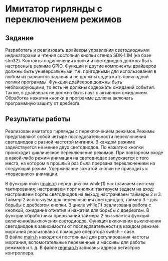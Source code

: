 # Имитатор гирлянды с переключением режимов <br> 

## Задание

Разработать и реализовать драйверы управления светодиодными индикаторами и чтения состояния кнопки стенда SDK-1.1М (на базе stm32). Контакты подключения кнопки и светодиодов должны быть настроены в режиме GPIO. Функции и другие компоненты драйверов должны быть универсальными, т.е. пригодными для использования в любом из вариантов задания и не должны содержать прикладной логики программы. Функции драйверов должны быть неблокирующими, то есть не должны содержать ожиданий события. Также, в драйверах не должно быть пауз с активным ожиданием. Обработка нажатия кнопки в программе должна включать программную защиту от дребезга. 


## Результаты работы

Реализован имитатор гирлянды с переключением режимов.Режимы представляют собой четыре последовательности переключения светодиодов с разной частотой мигания. В каждом режиме задействуется не менее двух светодиодов. По нажатию кнопки происходит циклическое переключение режимов. При повторном входе в какой-либо режим анимация на светодиодах запускается с того места, на котором в прошлый раз была прервана переключением на следующий режим. Удерживание зажатой кнопки не приводить к «повисанию» анимации.

В функции main ([main.c](Shi-Mari/SDK-1.1-_I/main.c)) перед циклом while(1) настраиваем систему тактирования; настраиваем порт кнопки: тактируем задаем на вход; настраиваем порты светодиодов на выход; настраиваем таймеры 2 и 3. 
Таймер 2 используем для переключения светодиодов, таймер 3 – для борьбы с дребезгом кнопки. В цикле while(1) реализована работа с кнопкой, ожидание отжатия и нажатия для борьбы с дребезгом. В функции обработчика прерываний таймера 2 вызывается функция включения/выключения светодиодов. Функция включения выключения светодиодов в зависимости от последовательности в каждом режиме моргания реализована с помощью оператора switch – case.  
В файле [main.h](SDK-1.1-_I/main.h)  находятся постоянные для регулирования частоты моргания, вспомогательные переменные и массивы для работы режимов и т. д.
В файле [regmap.h](SDK-1.1-_I/regmap.h) записаны адреса регистров контроллера.
